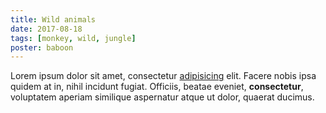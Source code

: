 ```yaml
---
title: Wild animals
date: 2017-08-18
tags: [monkey, wild, jungle]
poster: baboon
---
```

Lorem ipsum dolor sit amet, consectetur [adipisicing](http://aol.com) elit. Facere nobis ipsa quidem at in, nihil incidunt fugiat. Officiis, beatae eveniet, **consectetur**, voluptatem aperiam similique aspernatur atque ut dolor, quaerat ducimus.
